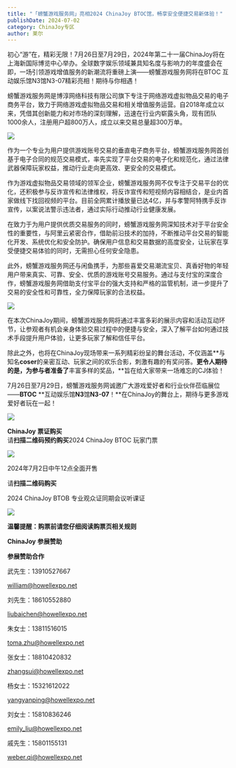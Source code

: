 ```yaml
---
title: "「螃蟹游戏服务网」亮相2024 ChinaJoy BTOC馆，畅享安全便捷交易新体验！"
publishDate: 2024-07-02
category: ChinaJoy专区
author: 莱尔
---
```


初心“游”在，精彩无限！7月26日至7月29日，2024年第二十一届ChinaJoy将在上海新国际博览中心举办。全球数字娱乐领域兼具知名度与影响力的年度盛会在即，一场引领游戏增值服务的新潮流将重磅上演——螃蟹游戏服务网将在BTOC 互动娱乐馆N3馆N3-07精彩亮相！期待与你相遇！

螃蟹游戏服务网是博淳网络科技有限公司旗下专注于网络游戏虚拟物品交易的电子商务平台，致力于网络游戏虚拟物品交易和相关增值服务运营。自2018年成立以来，凭借其创新能力和对市场的深刻理解，迅速在行业内崭露头角，现有团队1000余人，注册用户超800万人，成立以来交易总量超300万单。

![](https://ec-net-1251389766.cos.ap-shanghai.myqcloud.com/wp-content/uploads/2024/07/20240702125103576-1024x576.png)

作为一个专业为用户提供游戏账号交易的垂直电子商务平台，螃蟹游戏服务网首创基于电子合同的规范交易模式，率先实现了平台交易的电子化和规范化，通过法律武器保障玩家权益，推动行业走向更高效、更安全的交易模式。

作为游戏虚拟物品交易领域的领军企业，螃蟹游戏服务网不仅专注于交易平台的优化，还积极参与反诈宣传和法律维权，将反诈宣传和短视频内容相结合，是业内首家做线下找回视频的平台。目前全网累计播放量已达4亿，并与孝警阿特携手反诈宣传，以案说法警示违法者，通过实际行动推动行业健康发展。

在致力于为用户提供优质交易服务的同时，螃蟹游戏服务网深知技术对于平台安全性的重要性，与阿里云紧密合作，借助前沿技术的加持，不断推动平台交易的智能化开发、系统优化和安全防护。确保用户信息和交易数据的高度安全，让玩家在享受便捷交易体验的同时，无需担心任何安全隐患。

此外，螃蟹游戏服务网还与闲鱼携手，为那些喜爱交易潮流宝贝、真香好物的年轻用户带来真实、可靠、安全、优质的游戏账号交易服务。通过与支付宝的深度合作，螃蟹游戏服务网借助支付宝平台的强大支持和严格的监管机制，进一步提升了交易的安全性和可靠性，全力保障玩家的合法权益。

![](https://ec-net-1251389766.cos.ap-shanghai.myqcloud.com/wp-content/uploads/2024/07/20240702125119144.png)

在本次ChinaJoy期间，螃蟹游戏服务网将通过丰富多彩的展示内容和活动互动环节，让参观者有机会亲身体验交易过程中的便捷与安全，深入了解平台如何通过技术手段提升用户体验，让更多玩家了解和信任平台。

除此之外，也将在ChinaJoy现场带来一系列精彩纷呈的舞台活动，不仅涵盖**与知名****coser****的亲密互动、玩家之间的欢乐合影，刺激有趣的有奖问答。**更令人期待的是，为参与者准备了**丰富多样的奖品，**旨在给大家带来一场难忘的CJ体验！

7月26日至7月29日，螃蟹游戏服务网诚邀广大游戏爱好者和行业伙伴莅临展位——**BTOC** **互动娱乐馆****N3****馆****N3-07****！**在ChinaJoy的舞台上，期待与更多游戏爱好者玩在一起！

![](https://ec-net-1251389766.cos.ap-shanghai.myqcloud.com/wp-content/uploads/2024/07/20240702125125420.png)

**ChinaJoy** **票证购买**  
请**扫描二维码预约购买**2024 ChinaJoy BTOC 玩家门票

![](https://ec-net-1251389766.cos.ap-shanghai.myqcloud.com/wp-content/uploads/2024/07/20240702125128124-1024x649.png)

2024年7月2日中午12点全面开售

  
请**扫描二维码购买**

2024 ChinaJoy BTOB 专业观众证同期会议听课证

![](https://ec-net-1251389766.cos.ap-shanghai.myqcloud.com/wp-content/uploads/2024/07/20240702125128124-1024x649.png)

**温馨提醒：购票前请您仔细阅读购票页相关规则**

**ChinaJoy** **参展赞助**

**参展赞助合作**

武先生：13910527667

william@howellexpo.net

刘先生：18610552880

[liubaichen@howellexpo.net](mailto:liubaichen@howellexpo.net)

朱女士：13811516015

[toma.zhu@howellexpo.net](mailto:toma.zhu@howellexpo.net)

张女士：18810420832

[zhangsui@howellexpo.net](mailto:zhangsui@howellexpo.net)

杨女士：15321612022

[yangyanping@howellexpo.net](mailto:yangyanping@howellexpo.net)

刘女士：15810836246

[emily\_liu@howellexpo.net](mailto:emily_liu@howellexpo.net)

戚先生：15801155131

weber.qi@howellexpo.net
